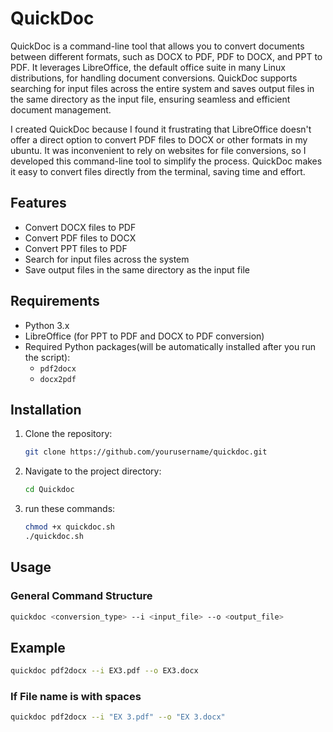 # QuickDoc
QuickDoc is a command-line tool that allows you to convert documents between different formats, such as DOCX to PDF, PDF to DOCX, and PPT to PDF. It leverages LibreOffice, the default office suite in many Linux distributions, for handling document conversions. QuickDoc supports searching for input files across the entire system and saves output files in the same directory as the input file, ensuring seamless and efficient document management.

I created QuickDoc because I found it frustrating that LibreOffice doesn't offer a direct option to convert PDF files to DOCX or other formats in my ubuntu. It was inconvenient to rely on websites for file conversions, so I developed this command-line tool to simplify the process. QuickDoc makes it easy to convert files directly from the terminal, saving time and effort.

## Features

- Convert DOCX files to PDF
- Convert PDF files to DOCX
- Convert PPT files to PDF
- Search for input files across the system
- Save output files in the same directory as the input file

## Requirements

- Python 3.x
- LibreOffice (for PPT to PDF and DOCX to PDF conversion)
- Required Python packages(will be automatically installed after you run the script):
  - `pdf2docx`
  - `docx2pdf`

## Installation

1. Clone the repository:

    ```bash
    git clone https://github.com/yourusername/quickdoc.git
    ```

2. Navigate to the project directory:

    ```bash
    cd Quickdoc
    ```

3. run these commands:

    ```bash
    chmod +x quickdoc.sh
    ./quickdoc.sh
    ```
## Usage

### General Command Structure

```bash
quickdoc <conversion_type> --i <input_file> --o <output_file>
```

## Example

```bash
quickdoc pdf2docx --i EX3.pdf --o EX3.docx
```

### If File name is with spaces

```bash
quickdoc pdf2docx --i "EX 3.pdf" --o "EX 3.docx"
```

